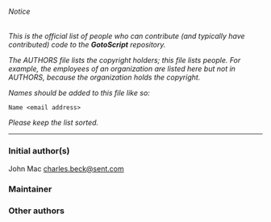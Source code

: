 ###### Notice

*This is the official list of people who can contribute (and typically have
contributed) code to the **GotoScript** repository.*

*The AUTHORS file lists the copyright holders; this file lists people. For
example, the employees of an organization are listed here but not in AUTHORS,
because the organization holds the copyright.*

*Names should be added to this file like so:*

	Name <email address>

*Please keep the list sorted.*

* * *

### Initial author(s)

John Mac <charles.beck@sent.com>

### Maintainer



### Other authors



